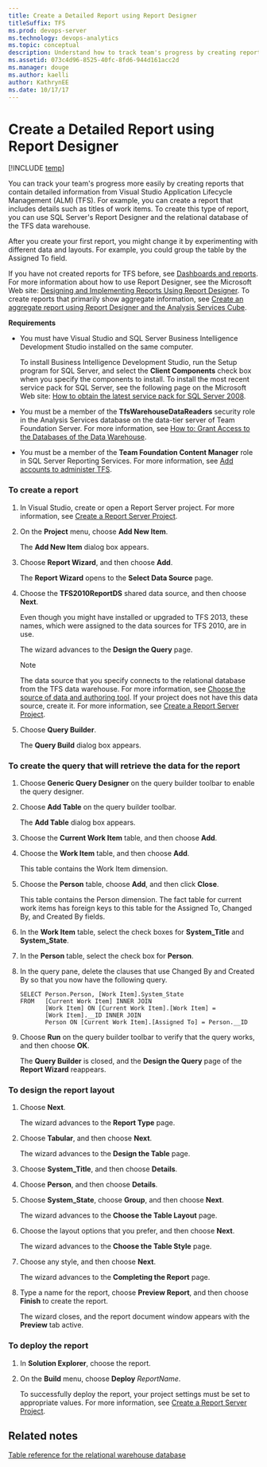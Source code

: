 ```yaml
---
title: Create a Detailed Report using Report Designer
titleSuffix: TFS 
ms.prod: devops-server
ms.technology: devops-analytics
ms.topic: conceptual
description: Understand how to track team's progress by creating reports that contain detailed information - Team Foundation Server 
ms.assetid: 073c4d96-8525-40fc-8fd6-944d161acc2d
ms.manager: douge
ms.author: kaelliauthor: KathrynEE
ms.date: 10/17/17
---
```




# Create a Detailed Report using Report Designer

[!INCLUDE [temp](../_shared/tfs-report-platform-version.md)]

You can track your team's progress more easily by creating reports that contain detailed information from Visual Studio Application Lifecycle Management (ALM) (TFS). For example, you can create a report that includes details such as titles of work items. To create this type of report, you can use SQL Server's Report Designer and the relational database of the TFS data warehouse.  
  
 After you create your first report, you might change it by experimenting with different data and layouts. For example, you could group the table by the Assigned To field.  
  
 If you have not created reports for TFS before, see [Dashboards and reports](../admin/review-team-activities-for-useful-reports.md). For more information about how to use Report Designer, see the Microsoft Web site: [Designing and Implementing Reports Using Report Designer](http://go.microsoft.com/fwlink/?LinkId=181954). To create reports that primarily show aggregate information, see [Create an aggregate report using Report Designer and the Analysis Services Cube](create-aggregate-report-report-designer-analysis-services-cube.md).  
  
 **Requirements**  
  
-   You must have Visual Studio and SQL Server Business Intelligence Development Studio installed on the same computer.  
  
     To install Business Intelligence Development Studio, run the Setup program for SQL Server, and select the **Client Components** check box when you specify the components to install. To install the most recent service pack for SQL Server, see the following page on the Microsoft Web site: [How to obtain the latest service pack for SQL Server 2008](http://go.microsoft.com/fwlink/?LinkID=182174).  
  
-   You must be a member of the **TfsWarehouseDataReaders** security role in the Analysis Services database on the data-tier server of Team Foundation Server. For more information, see [How to: Grant Access to the Databases of the Data Warehouse](../admin/grant-permissions-to-reports.md).  
  
-   You must be a member of the **Team Foundation Content Manager** role in SQL Server Reporting Services. For more information, see [Add accounts to administer TFS](../../tfs-server/add-administrator-tfs.md).  
  
### To create a report  
  
1.  In Visual Studio, create or open a Report Server project. For more information, see [Create a Report Server Project](create-a-report-server-project.md).  
  
2.  On the **Project** menu, choose **Add New Item**.  
  
     The **Add New Item** dialog box appears.  
  
3.  Choose **Report Wizard**, and then choose **Add**.  
  
     The **Report Wizard** opens to the **Select Data Source** page.  
  
4.  Choose the **TFS2010ReportDS** shared data source, and then choose **Next**.  
  
     Even though you might have installed or upgraded to TFS 2013, these names, which were assigned to the data sources for TFS 2010, are in use.  
  
     The wizard advances to the **Design the Query** page.  
  
    > [!NOTE]
    >  The data source that you specify connects to the relational database from the TFS data warehouse. For more information, see [Choose the source of data and authoring tool](https://msdn.microsoft.com/library/bb649557.aspx). If your project does not have this data source, create it. For more information, see [Create a Report Server Project](create-a-report-server-project.md).  
  
5.  Choose **Query Builder**.  
  
     The **Query Build** dialog box appears.  
  
### To create the query that will retrieve the data for the report  
  
1.  Choose **Generic Query Designer** on the query builder toolbar to enable the query designer.  
  
2.  Choose **Add Table** on the query builder toolbar.  
  
     The **Add Table** dialog box appears.  
  
3.  Choose the **Current Work Item** table, and then choose **Add**.  
  
4.  Choose the **Work Item** table, and then choose **Add**.  
  
     This table contains the Work Item dimension.  
  
5.  Choose the **Person** table, choose **Add**, and then click **Close**.  
  
     This table contains the Person dimension. The fact table for current work items has foreign keys to this table for the Assigned To, Changed By, and Created By fields.  
  
6.  In the **Work Item** table, select the check boxes for **System_Title** and **System_State**.  
  
7.  In the **Person** table, select the check box for **Person**.  
  
8.  In the query pane, delete the clauses that use Changed By and Created By so that you now have the following query.  
  
    ```  
    SELECT Person.Person, [Work Item].System_State  
    FROM   [Current Work Item] INNER JOIN  
           [Work Item] ON [Current Work Item].[Work Item] =  
           [Work Item].__ID INNER JOIN  
           Person ON [Current Work Item].[Assigned To] = Person.__ID  
    ```  
  
9. Choose **Run** on the query builder toolbar to verify that the query works, and then choose **OK**.  
  
     The **Query Builder** is closed, and the **Design the Query** page of the **Report Wizard** reappears.  
  
### To design the report layout  
  
1.  Choose **Next**.  
  
     The wizard advances to the **Report Type** page.  
  
2.  Choose **Tabular**, and then choose **Next**.  
  
     The wizard advances to the **Design the Table** page.  
  
3.  Choose **System_Title**, and then choose **Details**.  
  
4.  Choose **Person**, and then choose **Details**.  
  
5.  Choose **System_State**, choose **Group**, and then choose **Next**.  
  
     The wizard advances to the **Choose the Table Layout** page.  
  
6.  Choose the layout options that you prefer, and then choose **Next**.  
  
     The wizard advances to the **Choose the Table Style** page.  
  
7.  Choose any style, and then choose **Next**.  
  
     The wizard advances to the **Completing the Report** page.  
  
8.  Type a name for the report, choose **Preview Report**, and then choose **Finish** to create the report.  
  
     The wizard closes, and the report document window appears with the **Preview** tab active.  
  
### To deploy the report  
  
1.  In **Solution Explorer**, choose the report.  
  
2.  On the **Build** menu, choose **Deploy** *ReportName*.  
  
     To successfully deploy the report, your project settings must be set to appropriate values. For more information, see [Create a Report Server Project](create-a-report-server-project.md).  
  
## Related notes
 [Table reference for the relational warehouse database](https://msdn.microsoft.com/en-us/library/ms244691.aspx)